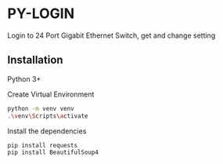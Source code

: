 # PY-LOGIN
Login to 24 Port Gigabit Ethernet Switch, get and change setting

## Installation

Python 3+

Create Virtual Environment

```sh
python -m venv venv
.\venv\Scripts\activate
```

Install the dependencies

```sh
pip install requests
pip install BeautifulSoup4
```
